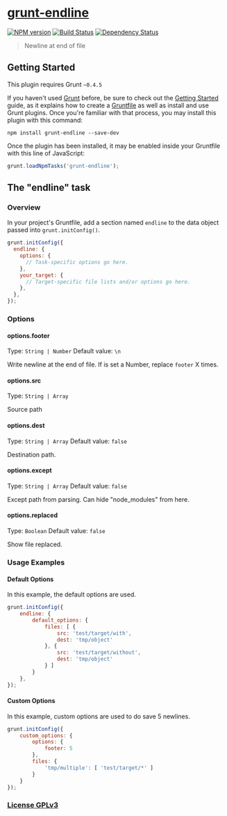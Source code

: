 # [grunt-endline](http://supergiovane.tk/#/grunt-endline)

[![NPM version](https://badge.fury.io/js/grunt-endline.svg)](http://badge.fury.io/js/grunt-endline)
[![Build Status](https://travis-ci.org/hex7c0/grunt-endline.svg)](https://travis-ci.org/hex7c0/grunt-endline)
[![Dependency Status](https://david-dm.org/hex7c0/grunt-endline/status.svg)](https://david-dm.org/hex7c0/grunt-endline)

> Newline at end of file

## Getting Started
This plugin requires Grunt `~0.4.5`

If you haven't used [Grunt](http://gruntjs.com/) before, be sure to check out the [Getting Started](http://gruntjs.com/getting-started) guide, as it explains how to create a [Gruntfile](http://gruntjs.com/sample-gruntfile) as well as install and use Grunt plugins. Once you're familiar with that process, you may install this plugin with this command:

```shell
npm install grunt-endline --save-dev
```

Once the plugin has been installed, it may be enabled inside your Gruntfile with this line of JavaScript:

```js
grunt.loadNpmTasks('grunt-endline');
```

## The "endline" task

### Overview
In your project's Gruntfile, add a section named `endline` to the data object passed into `grunt.initConfig()`.

```js
grunt.initConfig({
  endline: {
    options: {
      // Task-specific options go here.
    },
    your_target: {
      // Target-specific file lists and/or options go here.
    },
  },
});
```

### Options

#### options.footer
Type: `String | Number`
Default value: `\n`

Write newline at the end of file.
If is set a Number, replace `footer` X times.

#### options.src
Type: `String | Array`

Source path

#### options.dest
Type: `String | Array`
Default value: `false`

Destination path.

#### options.except
Type: `String | Array`
Default value: `false`

Except path from parsing.
Can hide "node_modules" from here.

#### options.replaced
Type: `Boolean`
Default value: `false`

Show file replaced.

### Usage Examples

#### Default Options
In this example, the default options are used.

```js
grunt.initConfig({
    endline: {
        default_options: {
            files: [ {
                src: 'test/target/with',
                dest: 'tmp/object'
            }, {
                src: 'test/target/without',
                dest: 'tmp/object'
            } ]
        }
    },
});

```

#### Custom Options
In this example, custom options are used to do save 5 newlines.

```js
grunt.initConfig({
    custom_options: {
        options: {
            footer: 5
        },
        files: {
            'tmp/multiple': [ 'test/target/*' ]
        }
    }
});
```

### [License GPLv3](http://opensource.org/licenses/GPL-3.0)
